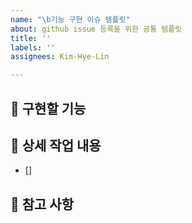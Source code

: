 ```yaml
---
name: "\b기능 구현 이슈 템플릿"
about: github issue 등록을 위한 공통 템플릿
title: ''
labels: ''
assignees: Kim-Hye-Lin

---
```


## 📌 구현할 기능
> 

## 🔨 상세 작업 내용
- []

## 📄 참고 사항
